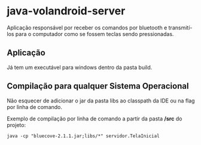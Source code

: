 # java-volandroid-server

Aplicação responsável por receber os comandos por bluetooth e transmití-los para o computador como se fossem teclas sendo pressionadas.


## Aplicação

Já tem um executável para windows dentro da pasta build. 


## Compilação para qualquer Sistema Operacional

Não esquecer de adicionar o jar da pasta libs ao classpath da IDE ou na flag por linha de comando.

Exemplo de compilação por linha de comando a partir da pasta **/src** do projeto:
 

	java -cp "bluecove-2.1.1.jar;libs/*" servidor.TelaInicial

